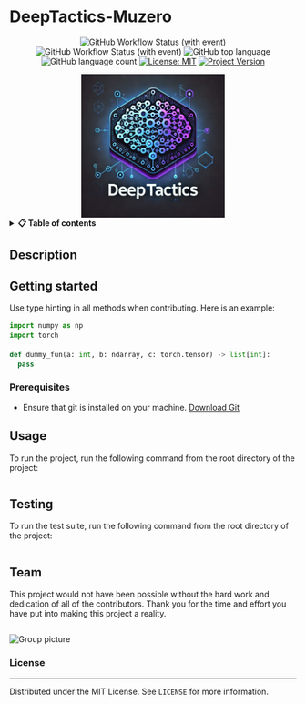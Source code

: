 # DeepTactics-Muzero

<div align="center">

![GitHub Workflow Status (with event)](https://img.shields.io/github/actions/workflow/status/CogitoNTNU/DeepTactics-Muzero/frontend.yml)
![GitHub Workflow Status (with event)](https://img.shields.io/github/actions/workflow/status/CogitoNTNU/DeepTactics-Muzero/backend.yml)
![GitHub top language](https://img.shields.io/github/languages/top/CogitoNTNU/DeepTactics-Muzero)
![GitHub language count](https://img.shields.io/github/languages/count/CogitoNTNU/DeepTactics-Muzero)
[![License: MIT](https://img.shields.io/badge/License-MIT-yellow.svg)](https://opensource.org/licenses/MIT)
[![Project Version](https://img.shields.io/badge/version-0.0.1-blue)](https://img.shields.io/badge/version-0.0.1-blue)

<img src="docs/images/cogito-ntnu-deeptactics-logo.png" width="50%" alt="Cogito Project Logo" style="display: block; margin-left: auto; margin-right: auto;">
</div>


<details> 
<summary><b>📋 Table of contents </b></summary>

- [DeepTactics-Muzero](#deeptactics-muzero)
  - [Description](#description)
  - [Getting started](#getting-started)
    - [Prerequisites](#prerequisites)
  - [Usage](#usage)
  - [Testing](#testing)
  - [Team](#team)
    - [License](#license)

</details>

## Description 
<!-- TODO: Provide a brief overview of what this project does and its key features. Please add pictures or videos of the application -->


## Getting started
<!-- TODO: In this Section you describe how to install this project in its intended environment.(i.e. how to get it to run)  
-->

<!-- TODO: Describe how to configure the project (environment variables, config files, etc.).

### Configuration
Create a `.env` file in the root directory of the project and add the following environment variables:

```bash
OPENAI_API_KEY = 'your_openai_api_key'
MONGODB_URI = 'your_secret_key'
```
-->
Use type hinting in all methods when contributing.
Here is an example: 
```Python
import numpy as np
import torch

def dummy_fun(a: int, b: ndarray, c: torch.tensor) -> list[int]:
  pass
```

### Prerequisites
<!-- TODO: In this section you put what is needed for the program to run.
For example: OS version, programs, libraries, etc.  

-->
- Ensure that git is installed on your machine. [Download Git](https://git-scm.com/downloads)



## Usage
To run the project, run the following command from the root directory of the project:
```bash

```
<!-- TODO: Instructions on how to run the project and use its features. -->

## Testing
To run the test suite, run the following command from the root directory of the project:
```bash

```

## Team
This project would not have been possible without the hard work and dedication of all of the contributors. Thank you for the time and effort you have put into making this project a reality.


<table align="center">
    <tr>
        <!--
        <td align="center">
            <a href="https://github.com/NAME_OF_MEMBER">
              <img src="https://github.com/NAME_OF_MEMBER.png?size=100" width="100px;" alt="NAME OF MEMBER"/><br />
              <sub><b>NAME OF MEMBER</b></sub>
            </a>
        </td>
        -->
    </tr>
</table>

![Group picture](docs/img/team.png)


### License
------
Distributed under the MIT License. See `LICENSE` for more information.
